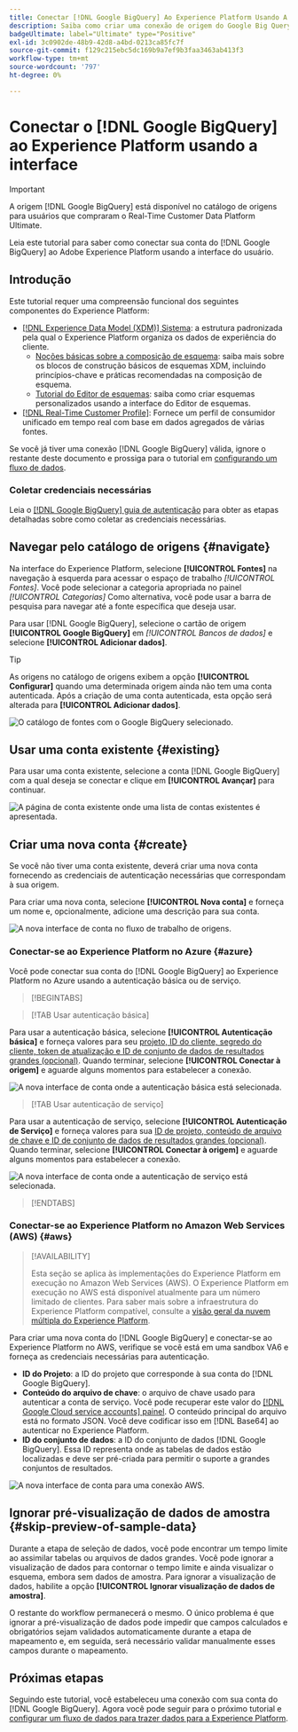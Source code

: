 ```yaml
---
title: Conectar [!DNL Google BigQuery] Ao Experience Platform Usando A Interface Do Usuário
description: Saiba como criar uma conexão de origem do Google Big Query usando a interface do usuário do Adobe Experience Platform.
badgeUltimate: label="Ultimate" type="Positive"
exl-id: 3c0902de-48b9-42d8-a4bd-0213ca85fc7f
source-git-commit: f129c215ebc5dc169b9a7ef9b3faa3463ab413f3
workflow-type: tm+mt
source-wordcount: '797'
ht-degree: 0%

---
```


# Conectar o [!DNL Google BigQuery] ao Experience Platform usando a interface

>[!IMPORTANT]
>
>A origem [!DNL Google BigQuery] está disponível no catálogo de origens para usuários que compraram o Real-Time Customer Data Platform Ultimate.

Leia este tutorial para saber como conectar sua conta do [!DNL Google BigQuery] ao Adobe Experience Platform usando a interface do usuário.

## Introdução

Este tutorial requer uma compreensão funcional dos seguintes componentes do Experience Platform:

* [[!DNL Experience Data Model (XDM)] Sistema](../../../../../xdm/home.md): a estrutura padronizada pela qual o Experience Platform organiza os dados de experiência do cliente.
   * [Noções básicas sobre a composição de esquema](../../../../../xdm/schema/composition.md): saiba mais sobre os blocos de construção básicos de esquemas XDM, incluindo princípios-chave e práticas recomendadas na composição de esquema.
   * [Tutorial do Editor de esquemas](../../../../../xdm/tutorials/create-schema-ui.md): saiba como criar esquemas personalizados usando a interface do Editor de esquemas.
* [[!DNL Real-Time Customer Profile]](../../../../../profile/home.md): Fornece um perfil de consumidor unificado em tempo real com base em dados agregados de várias fontes.

Se você já tiver uma conexão [!DNL Google BigQuery] válida, ignore o restante deste documento e prossiga para o tutorial em [configurando um fluxo de dados](../../dataflow/databases.md).

### Coletar credenciais necessárias

Leia o [[!DNL Google BigQuery] guia de autenticação](../../../../connectors/databases/bigquery.md#prerequisites) para obter as etapas detalhadas sobre como coletar as credenciais necessárias.

## Navegar pelo catálogo de origens {#navigate}

Na interface do Experience Platform, selecione **[!UICONTROL Fontes]** na navegação à esquerda para acessar o espaço de trabalho *[!UICONTROL Fontes]*. Você pode selecionar a categoria apropriada no painel *[!UICONTROL Categorias]* Como alternativa, você pode usar a barra de pesquisa para navegar até a fonte específica que deseja usar.

Para usar [!DNL Google BigQuery], selecione o cartão de origem **[!UICONTROL Google BigQuery]** em *[!UICONTROL Bancos de dados]* e selecione **[!UICONTROL Adicionar dados]**.

>[!TIP]
>
>As origens no catálogo de origens exibem a opção **[!UICONTROL Configurar]** quando uma determinada origem ainda não tem uma conta autenticada. Após a criação de uma conta autenticada, esta opção será alterada para **[!UICONTROL Adicionar dados]**.

![O catálogo de fontes com o Google BigQuery selecionado.](../../../../images/tutorials/create/google-big-query/catalog.png)

## Usar uma conta existente {#existing}

Para usar uma conta existente, selecione a conta [!DNL Google BigQuery] com a qual deseja se conectar e clique em **[!UICONTROL Avançar]** para continuar.

![A página de conta existente onde uma lista de contas existentes é apresentada.](../../../../images/tutorials/create/google-big-query/existing.png)

## Criar uma nova conta {#create}

Se você não tiver uma conta existente, deverá criar uma nova conta fornecendo as credenciais de autenticação necessárias que correspondam à sua origem.

Para criar uma nova conta, selecione **[!UICONTROL Nova conta]** e forneça um nome e, opcionalmente, adicione uma descrição para sua conta.

![A nova interface de conta no fluxo de trabalho de origens.](../../../../images/tutorials/create/google-big-query/new.png)

### Conectar-se ao Experience Platform no Azure {#azure}

Você pode conectar sua conta do [!DNL Google BigQuery] ao Experience Platform no Azure usando a autenticação básica ou de serviço.

>[!BEGINTABS]

>[!TAB Usar autenticação básica]

Para usar a autenticação básica, selecione **[!UICONTROL Autenticação básica]** e forneça valores para seu [projeto, ID do cliente, segredo do cliente, token de atualização e ID de conjunto de dados de resultados grandes (opcional)](../../../../connectors/databases/bigquery.md#generate-your-google-bigquery-credentials). Quando terminar, selecione **[!UICONTROL Conectar à origem]** e aguarde alguns momentos para estabelecer a conexão.

![A nova interface de conta onde a autenticação básica está selecionada.](../../../../images/tutorials/create/google-big-query/basic-auth.png)

>[!TAB Usar autenticação de serviço]

Para usar a autenticação de serviço, selecione **[!UICONTROL Autenticação de Serviço]** e forneça valores para sua [ID de projeto, conteúdo de arquivo de chave e ID de conjunto de dados de resultados grandes (opcional)](../../../../connectors/databases/bigquery.md#generate-your-google-bigquery-credentials). Quando terminar, selecione **[!UICONTROL Conectar à origem]** e aguarde alguns momentos para estabelecer a conexão.

![A nova interface de conta onde a autenticação de serviço está selecionada.](../../../../images/tutorials/create/google-big-query/service-auth.png)

>[!ENDTABS]

### Conectar-se ao Experience Platform no Amazon Web Services (AWS) {#aws}

>[!AVAILABILITY]
>
>Esta seção se aplica às implementações do Experience Platform em execução no Amazon Web Services (AWS). O Experience Platform em execução no AWS está disponível atualmente para um número limitado de clientes. Para saber mais sobre a infraestrutura do Experience Platform compatível, consulte a [visão geral da nuvem múltipla do Experience Platform](../../../../../landing/multi-cloud.md).

Para criar uma nova conta do [!DNL Google BigQuery] e conectar-se ao Experience Platform no AWS, verifique se você está em uma sandbox VA6 e forneça as credenciais necessárias para autenticação.

* **ID do Projeto**: a ID do projeto que corresponde à sua conta do [!DNL Google BigQuery].
* **Conteúdo do arquivo de chave**: o arquivo de chave usado para autenticar a conta de serviço. Você pode recuperar este valor do [[!DNL Google Cloud service accounts] painel](https://console.cloud.google.com). O conteúdo principal do arquivo está no formato JSON. Você deve codificar isso em [!DNL Base64] ao autenticar no Experience Platform.
* **ID do conjunto de dados**: a ID do conjunto de dados [!DNL Google BigQuery]. Essa ID representa onde as tabelas de dados estão localizadas e deve ser pré-criada para permitir o suporte a grandes conjuntos de resultados.

![A nova interface de conta para uma conexão AWS.](../../../../images/tutorials/create/google-big-query/aws.png)

## Ignorar pré-visualização de dados de amostra {#skip-preview-of-sample-data}

Durante a etapa de seleção de dados, você pode encontrar um tempo limite ao assimilar tabelas ou arquivos de dados grandes. Você pode ignorar a visualização de dados para contornar o tempo limite e ainda visualizar o esquema, embora sem dados de amostra. Para ignorar a visualização de dados, habilite a opção **[!UICONTROL Ignorar visualização de dados de amostra]**.

O restante do workflow permanecerá o mesmo. O único problema é que ignorar a pré-visualização de dados pode impedir que campos calculados e obrigatórios sejam validados automaticamente durante a etapa de mapeamento e, em seguida, será necessário validar manualmente esses campos durante o mapeamento.

## Próximas etapas

Seguindo este tutorial, você estabeleceu uma conexão com sua conta do [!DNL Google BigQuery]. Agora você pode seguir para o próximo tutorial e [configurar um fluxo de dados para trazer dados para a Experience Platform](../../dataflow/databases.md).
